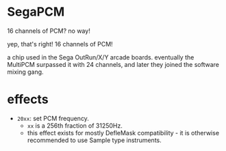 # SegaPCM

16 channels of PCM? no way!

yep, that's right! 16 channels of PCM!

a chip used in the Sega OutRun/X/Y arcade boards. eventually the MultiPCM surpassed it with 24 channels, and later they joined the software mixing gang.

# effects
- `20xx`: set PCM frequency.
  - `xx` is a 256th fraction of 31250Hz.
  - this effect exists for mostly DefleMask compatibility - it is otherwise recommended to use Sample type instruments.
